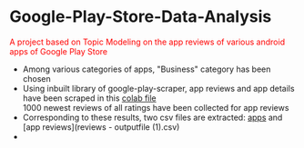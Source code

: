 # Google-Play-Store-Data-Analysis
<font color="red">A project based on Topic Modeling on the app reviews of various android apps of Google Play Store </font><br/>
* Among various categories of apps, "Business" category has been chosen <br/>
* Using inbuilt library of google-play-scraper, app reviews and app details have been scraped in this [colab file](Scrape_PlayStore.ipynb) <br/>
1000 newest reviews of all ratings have been collected for app reviews <br/>
* Corresponding to these results, two csv files are extracted: [apps](business-apps.csv) and [app reviews](reviews - outputfile (1).csv)
* 
